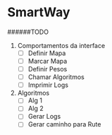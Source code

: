 # SmartWay
######TODO
1. Comportamentos da interface
   - [ ] Definir Mapa
   - [ ] Marcar Mapa
   - [ ] Definir Pesos
   - [ ] Chamar Algoritmos
   - [ ] Imprimir Logs
2. Algoritmos
   - [ ] Alg 1
   - [ ] Alg 2
   - [ ] Gerar Logs
   - [ ] Gerar caminho para Rute
